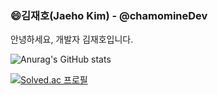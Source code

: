 ### 😄김재호(Jaeho Kim) - @chamomineDev
안녕하세요, 개발자 김재호입니다.

   

<!-- github Stats -->
![Anurag's GitHub stats](https://github-readme-stats.vercel.app/api?username=chamominedev&show_icons=true&theme=merko)
  
<!-- 백준 티어 표기 -->
  
[![Solved.ac
프로필](http://mazassumnida.wtf/api/v2/generate_badge?boj=chamominedev)](https://solved.ac/chamominedev)

 
  
 
 
 
 
